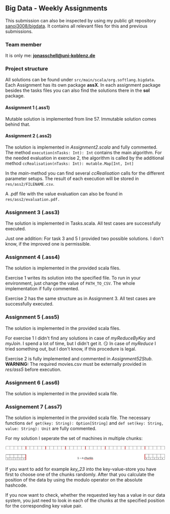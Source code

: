 ## Big Data - Weekly Assignments
This submission can also be inspected by using my public git repository [sanoj3008/bigdata](https://github.com/sanoj3008/bigdata). 
It contains all relevant files for this and previous submissions.
### Team member
It is only me: **jonasschell@uni-koblenz.de**

### Project structure
All solutions can be found under `src/main/scala/org.softlang.bigdata`.
Each Assignment has its own package **assX**. In each assignment package besides the tasks files you can also find the solutions there in the **sol** package. 

#### Assignment 1 (.ass1)
Mutable solution is implemented from line 57. Immutable solution comes behind that.

#### Assignment 2 (.ass2)
The solution is implemented in *Assignment2.scala* and fully commented.
The method `execution(nTasks: Int): Int`  contains the main algorithm. For the needed evaluation in exercise 2, the algorithm is called by the additional method `ccRealisation(nTasks: Int): mutable.Map[Int, Int]`

In the *main*-method you can find several *ccRealisation* calls for the different parameter setups. The result of each execution will be stored in `res/ass2/FILENAME.csv`.

A .pdf file with the value evaluation can also be found in `res/ass2/evaluation.pdf.`

### Assignment 3 (.ass3)
The solution is implemented in Tasks.scala. All test cases are successfully executed.

Just one addition: For task 3 and 5 I provided two possible solutions. I don't know, if the improved one is permissible.

### Assignment 4 (.ass4)
The solution is implemented in the provided scala files.

Exercise 1 writes its solution into the specified file. To run in your environment, just change the value of `PATH_TO_CSV`. The whole implementation if fully commented.

Exercise 2 has the same structure as in Assignment 3. All test cases are successfully executed.

### Assignment 5 (.ass5)
The solution is implemented in the provided scala files.

For exercise 1 I didn't find any solutions in case of *myReduceByKey* and *myJoin*. I spend a lot of time, but I didn't get it. :smirk:
In case of *myReduce* I tried something out, but I don't know, if this procedure is legal.

Exercise 2 is fully implemented and commented in *Assignment52Stub*.
**WARNING:** The required movies.csv must be externally provided in *res/ass5* before execution.

### Assignment 6 (.ass6)
The solution is implemented in the provided scala file.

### Assignement 7 (.ass7)
The solution is implemented in the provided scala file. The necessary functions `def get(key: String): Option[String]` and `def set(key: String, value: String): Unit` are fully commented.

For my solution I seperate the set of machines in multiple chunks:

![chunks](https://github.com/sanoj3008/bigdata/blob/main/res/ass7/chunks.png)

If you want to add for example *key_23* into the key-value-store you have first to choose one of the chunks randomly. After that you calculate the position of the data by using the modulo operator on the absolute hashcode.

If you now want to check, whether the requested key has a value in our data system, you just need to look in each of the chunks at the specified position for the corresponding key value pair.